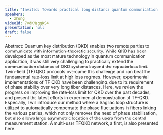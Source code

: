 ```yaml
---
title: "Invited: Towards practical long-distance quantum communication — Twin-field QKD (Chair: Xiangbin Wang)"
speakers:
  - zhong
videoId: 7vdKNsggKS4
presentation: null
draft: false
---
```

Abstract: Quantum key distribution (QKD) enables two remote parties to communicate with information-theoretic security. While QKD has been developed as the most mature technology in quantum communication application, it was still very challenging to practically extend the communication distance of QKD systems beyond the repeaterless limit. Twin-field (TF) QKD protocols overcame this challenge and can beat the fundamental rate-loss limit at high loss regimes. However, experimental implementations of TF QKD have been challenging, due to its requirement of phase stability over very long fiber distances. Here, we review the progress on improving the rate-loss limit for QKD over the past decades, and present the latest efforts in experimental demonstration of TF-QKD. Especially, I will introduce our method where a Sagnac loop structure is utilized to automatically compensate the phase fluctuations in fibers linking the various parties, which not only removes the need of phase stabilization, but also allows large asymmetric location of the users from the central measurement station. A multi-user TFQKD network, a first, is also presented here.

<!-- fields to use above: -->
<!-- videoId: "Vfl9pPh6ipI" -->
<!-- presentation: "/slides/invited-MargaridaPereira.pdf" -->
